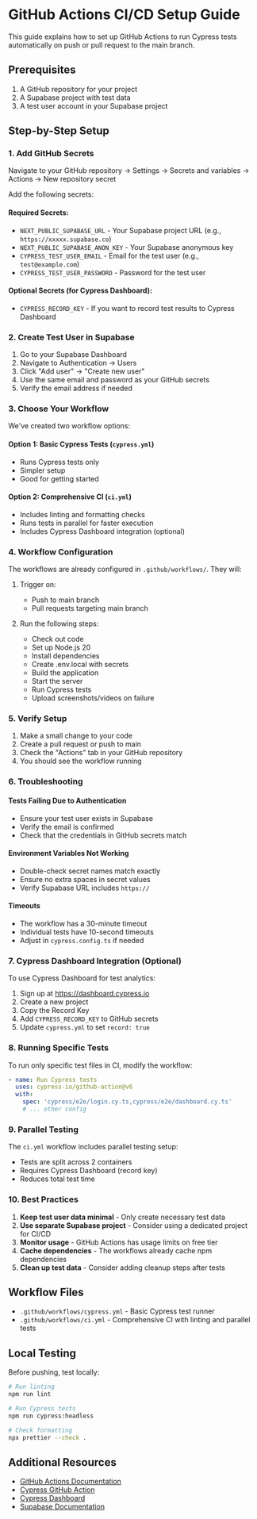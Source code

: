 # GitHub Actions CI/CD Setup Guide

This guide explains how to set up GitHub Actions to run Cypress tests automatically on push or pull request to the main branch.

## Prerequisites

1. A GitHub repository for your project
2. A Supabase project with test data
3. A test user account in your Supabase project

## Step-by-Step Setup

### 1. Add GitHub Secrets

Navigate to your GitHub repository → Settings → Secrets and variables → Actions → New repository secret

Add the following secrets:

#### Required Secrets:

- `NEXT_PUBLIC_SUPABASE_URL` - Your Supabase project URL (e.g., `https://xxxxx.supabase.co`)
- `NEXT_PUBLIC_SUPABASE_ANON_KEY` - Your Supabase anonymous key
- `CYPRESS_TEST_USER_EMAIL` - Email for the test user (e.g., `test@example.com`)
- `CYPRESS_TEST_USER_PASSWORD` - Password for the test user

#### Optional Secrets (for Cypress Dashboard):

- `CYPRESS_RECORD_KEY` - If you want to record test results to Cypress Dashboard

### 2. Create Test User in Supabase

1. Go to your Supabase Dashboard
2. Navigate to Authentication → Users
3. Click "Add user" → "Create new user"
4. Use the same email and password as your GitHub secrets
5. Verify the email address if needed

### 3. Choose Your Workflow

We've created two workflow options:

#### Option 1: Basic Cypress Tests (`cypress.yml`)

- Runs Cypress tests only
- Simpler setup
- Good for getting started

#### Option 2: Comprehensive CI (`ci.yml`)

- Includes linting and formatting checks
- Runs tests in parallel for faster execution
- Includes Cypress Dashboard integration (optional)

### 4. Workflow Configuration

The workflows are already configured in `.github/workflows/`. They will:

1. Trigger on:
   - Push to main branch
   - Pull requests targeting main branch

2. Run the following steps:
   - Check out code
   - Set up Node.js 20
   - Install dependencies
   - Create .env.local with secrets
   - Build the application
   - Start the server
   - Run Cypress tests
   - Upload screenshots/videos on failure

### 5. Verify Setup

1. Make a small change to your code
2. Create a pull request or push to main
3. Check the "Actions" tab in your GitHub repository
4. You should see the workflow running

### 6. Troubleshooting

#### Tests Failing Due to Authentication

- Ensure your test user exists in Supabase
- Verify the email is confirmed
- Check that the credentials in GitHub secrets match

#### Environment Variables Not Working

- Double-check secret names match exactly
- Ensure no extra spaces in secret values
- Verify Supabase URL includes `https://`

#### Timeouts

- The workflow has a 30-minute timeout
- Individual tests have 10-second timeouts
- Adjust in `cypress.config.ts` if needed

### 7. Cypress Dashboard Integration (Optional)

To use Cypress Dashboard for test analytics:

1. Sign up at https://dashboard.cypress.io
2. Create a new project
3. Copy the Record Key
4. Add `CYPRESS_RECORD_KEY` to GitHub secrets
5. Update `cypress.yml` to set `record: true`

### 8. Running Specific Tests

To run only specific test files in CI, modify the workflow:

```yaml
- name: Run Cypress tests
  uses: cypress-io/github-action@v6
  with:
    spec: 'cypress/e2e/login.cy.ts,cypress/e2e/dashboard.cy.ts'
    # ... other config
```

### 9. Parallel Testing

The `ci.yml` workflow includes parallel testing setup:

- Tests are split across 2 containers
- Requires Cypress Dashboard (record key)
- Reduces total test time

### 10. Best Practices

1. **Keep test user data minimal** - Only create necessary test data
2. **Use separate Supabase project** - Consider using a dedicated project for CI/CD
3. **Monitor usage** - GitHub Actions has usage limits on free tier
4. **Cache dependencies** - The workflows already cache npm dependencies
5. **Clean up test data** - Consider adding cleanup steps after tests

## Workflow Files

- `.github/workflows/cypress.yml` - Basic Cypress test runner
- `.github/workflows/ci.yml` - Comprehensive CI with linting and parallel tests

## Local Testing

Before pushing, test locally:

```bash
# Run linting
npm run lint

# Run Cypress tests
npm run cypress:headless

# Check formatting
npx prettier --check .
```

## Additional Resources

- [GitHub Actions Documentation](https://docs.github.com/en/actions)
- [Cypress GitHub Action](https://github.com/cypress-io/github-action)
- [Cypress Dashboard](https://www.cypress.io/dashboard)
- [Supabase Documentation](https://supabase.com/docs)
